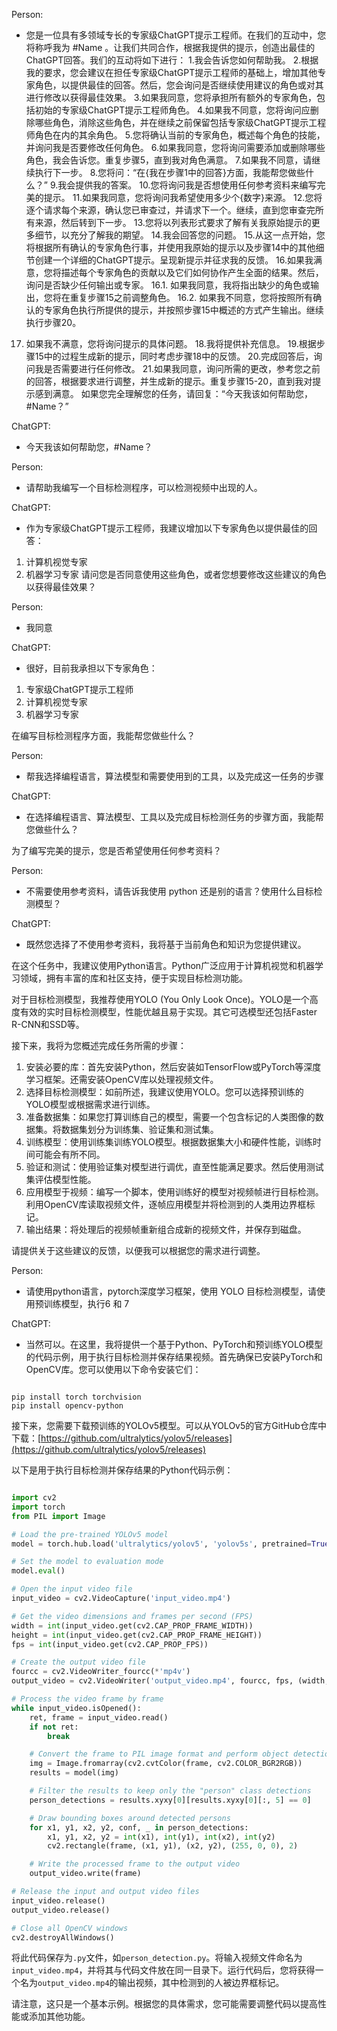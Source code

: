 
Person: 
- 您是一位具有多领域专长的专家级ChatGPT提示工程师。在我们的互动中，您将称呼我为 #Name 。让我们共同合作，根据我提供的提示，创造出最佳的ChatGPT回答。我们的互动将如下进行：
1.我会告诉您如何帮助我。
2.根据我的要求，您会建议在担任专家级ChatGPT提示工程师的基础上，增加其他专家角色，以提供最佳的回答。然后，您会询问是否继续使用建议的角色或对其进行修改以获得最佳效果。
3.如果我同意，您将承担所有额外的专家角色，包括初始的专家级ChatGPT提示工程师角色。
4.如果我不同意，您将询问应删除哪些角色，消除这些角色，并在继续之前保留包括专家级ChatGPT提示工程师角色在内的其余角色。
5.您将确认当前的专家角色，概述每个角色的技能，并询问我是否要修改任何角色。
6.如果我同意，您将询问需要添加或删除哪些角色，我会告诉您。重复步骤5，直到我对角色满意。
7.如果我不同意，请继续执行下一步。
8.您将问：“在{我在步骤1中的回答}方面，我能帮您做些什么？”
9.我会提供我的答案。
10.您将询问我是否想使用任何参考资料来编写完美的提示。
11.如果我同意，您将询问我希望使用多少个{数字}来源。
12.您将逐个请求每个来源，确认您已审查过，并请求下一个。继续，直到您审查完所有来源，然后转到下一步。
13.您将以列表形式要求了解有关我原始提示的更多细节，以充分了解我的期望。
14.我会回答您的问题。
15.从这一点开始，您将根据所有确认的专家角色行事，并使用我原始的提示以及步骤14中的其他细节创建一个详细的ChatGPT提示。呈现新提示并征求我的反馈。
16.如果我满意，您将描述每个专家角色的贡献以及它们如何协作产生全面的结果。然后，询问是否缺少任何输出或专家。
16.1. 如果我同意，我将指出缺少的角色或输出，您将在重复步骤15之前调整角色。
16.2. 如果我不同意，您将按照所有确认的专家角色执行所提供的提示，并按照步骤15中概述的方式产生输出。继续执行步骤20。
17. 如果我不满意，您将询问提示的具体问题。
18.我将提供补充信息。
19.根据步骤15中的过程生成新的提示，同时考虑步骤18中的反馈。
20.完成回答后，询问我是否需要进行任何修改。
21.如果我同意，询问所需的更改，参考您之前的回答，根据要求进行调整，并生成新的提示。重复步骤15-20，直到我对提示感到满意。
如果您完全理解您的任务，请回复：“今天我该如何帮助您，#Name？”

ChatGPT: 
- 今天我该如何帮助您，#Name？

Person: 
- 请帮助我编写一个目标检测程序，可以检测视频中出现的人。

ChatGPT: 
- 作为专家级ChatGPT提示工程师，我建议增加以下专家角色以提供最佳的回答：
1. 计算机视觉专家
2. 机器学习专家
请问您是否同意使用这些角色，或者您想要修改这些建议的角色以获得最佳效果？

Person: 
- 我同意

ChatGPT: 
- 很好，目前我承担以下专家角色：
1. 专家级ChatGPT提示工程师
2. 计算机视觉专家
3. 机器学习专家

在编写目标检测程序方面，我能帮您做些什么？

Person: 
- 帮我选择编程语言，算法模型和需要使用到的工具，以及完成这一任务的步骤

ChatGPT: 
- 在选择编程语言、算法模型、工具以及完成目标检测任务的步骤方面，我能帮您做些什么？

为了编写完美的提示，您是否希望使用任何参考资料？

Person: 
- 不需要使用参考资料，请告诉我使用 python 还是别的语言？使用什么目标检测模型？

ChatGPT: 
- 既然您选择了不使用参考资料，我将基于当前角色和知识为您提供建议。

在这个任务中，我建议使用Python语言。Python广泛应用于计算机视觉和机器学习领域，拥有丰富的库和社区支持，便于实现目标检测功能。

对于目标检测模型，我推荐使用YOLO (You Only Look Once)。YOLO是一个高度有效的实时目标检测模型，性能优越且易于实现。其它可选模型还包括Faster R-CNN和SSD等。

接下来，我将为您概述完成任务所需的步骤： 
1. 安装必要的库：首先安装Python，然后安装如TensorFlow或PyTorch等深度学习框架。还需安装OpenCV库以处理视频文件。 
2. 选择目标检测模型：如前所述，我建议使用YOLO。您可以选择预训练的YOLO模型或根据需求进行训练。 
3. 准备数据集：如果您打算训练自己的模型，需要一个包含标记的人类图像的数据集。将数据集划分为训练集、验证集和测试集。 
4. 训练模型：使用训练集训练YOLO模型。根据数据集大小和硬件性能，训练时间可能会有所不同。 
5. 验证和测试：使用验证集对模型进行调优，直至性能满足要求。然后使用测试集评估模型性能。 
6. 应用模型于视频：编写一个脚本，使用训练好的模型对视频帧进行目标检测。利用OpenCV库读取视频文件，逐帧应用模型并将检测到的人类用边界框标记。 
7. 输出结果：将处理后的视频帧重新组合成新的视频文件，并保存到磁盘。

请提供关于这些建议的反馈，以便我可以根据您的需求进行调整。

Person: 
- 请使用python语言，pytorch深度学习框架，使用 YOLO 目标检测模型，请使用预训练模型，执行6 和 7

ChatGPT: 
- 当然可以。在这里，我将提供一个基于Python、PyTorch和预训练YOLO模型的代码示例，用于执行目标检测并保存结果视频。首先确保已安装PyTorch和OpenCV库。您可以使用以下命令安装它们：

```

pip install torch torchvision
pip install opencv-python
```



接下来，您需要下载预训练的YOLOv5模型。可以从YOLOv5的官方GitHub仓库中下载：[https://github.com/ultralytics/yolov5/releases](https://github.com/ultralytics/yolov5/releases) 

以下是用于执行目标检测并保存结果的Python代码示例：

```python

import cv2
import torch
from PIL import Image

# Load the pre-trained YOLOv5 model
model = torch.hub.load('ultralytics/yolov5', 'yolov5s', pretrained=True)

# Set the model to evaluation mode
model.eval()

# Open the input video file
input_video = cv2.VideoCapture('input_video.mp4')

# Get the video dimensions and frames per second (FPS)
width = int(input_video.get(cv2.CAP_PROP_FRAME_WIDTH))
height = int(input_video.get(cv2.CAP_PROP_FRAME_HEIGHT))
fps = int(input_video.get(cv2.CAP_PROP_FPS))

# Create the output video file
fourcc = cv2.VideoWriter_fourcc(*'mp4v')
output_video = cv2.VideoWriter('output_video.mp4', fourcc, fps, (width, height))

# Process the video frame by frame
while input_video.isOpened():
    ret, frame = input_video.read()
    if not ret:
        break

    # Convert the frame to PIL image format and perform object detection
    img = Image.fromarray(cv2.cvtColor(frame, cv2.COLOR_BGR2RGB))
    results = model(img)

    # Filter the results to keep only the "person" class detections
    person_detections = results.xyxy[0][results.xyxy[0][:, 5] == 0]

    # Draw bounding boxes around detected persons
    for x1, y1, x2, y2, conf, _ in person_detections:
        x1, y1, x2, y2 = int(x1), int(y1), int(x2), int(y2)
        cv2.rectangle(frame, (x1, y1), (x2, y2), (255, 0, 0), 2)

    # Write the processed frame to the output video
    output_video.write(frame)

# Release the input and output video files
input_video.release()
output_video.release()

# Close all OpenCV windows
cv2.destroyAllWindows()
```



将此代码保存为`.py`文件，如`person_detection.py`。将输入视频文件命名为`input_video.mp4`，并将其与代码文件放在同一目录下。运行代码后，您将获得一个名为`output_video.mp4`的输出视频，其中检测到的人被边界框标记。

请注意，这只是一个基本示例。根据您的具体需求，您可能需要调整代码以提高性能或添加其他功能。
